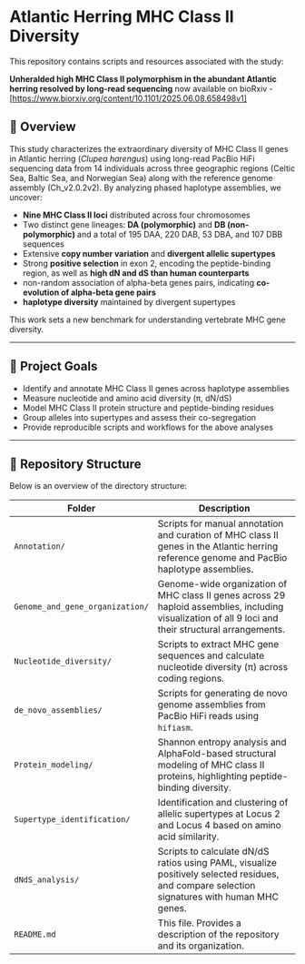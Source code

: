 # Atlantic Herring MHC Class II Diversity

This repository contains scripts and resources associated with the study:

**Unheralded high MHC Class II polymorphism in the abundant Atlantic herring resolved by long-read sequencing**  now available on bioRxiv - [https://www.biorxiv.org/content/10.1101/2025.06.08.658498v1]

## 📜 Overview

This study characterizes the extraordinary diversity of MHC Class II genes in Atlantic herring (*Clupea harengus*) using long-read PacBio HiFi sequencing data from 14 individuals across three geographic regions (Celtic Sea, Baltic Sea, and Norwegian Sea) along with the reference genome assembly (Ch_v2.0.2v2). By analyzing phased haplotype assemblies, we uncover:

- **Nine MHC Class II loci** distributed across four chromosomes
- Two distinct gene lineages: **DA (polymorphic)** and **DB (non-polymorphic)** and a total of 195 DAA, 220 DAB, 53 DBA, and 107 DBB sequences
- Extensive **copy number variation** and **divergent allelic supertypes**
- Strong **positive selection** in exon 2, encoding the peptide-binding region, as well as **high dN and dS than human counterparts**
- non-random association of alpha-beta genes pairs, indicating **co-evolution of alpha-beta gene pairs**
- **haplotype diversity** maintained by divergent supertypes

This work sets a new benchmark for understanding vertebrate MHC gene diversity.

---

## 🔬 Project Goals

- Identify and annotate MHC Class II genes across haplotype assemblies
- Measure nucleotide and amino acid diversity (π, dN/dS)
- Model MHC Class II protein structure and peptide-binding residues
- Group alleles into supertypes and assess their co-segregation
- Provide reproducible scripts and workflows for the above analyses

---

## 📂 Repository Structure
Below is an overview of the directory structure:

| Folder                          | Description                                                                                                                                           |
| ------------------------------- | ----------------------------------------------------------------------------------------------------------------------------------------------------- |
| `Annotation/`                   | Scripts for manual annotation and curation of MHC class II genes in the Atlantic herring reference genome and PacBio haplotype assemblies.            |
| `Genome_and_gene_organization/` | Genome-wide organization of MHC class II genes across 29 haploid assemblies, including visualization of all 9 loci and their structural arrangements. |
| `Nucleotide_diversity/`         | Scripts to extract MHC gene sequences and calculate nucleotide diversity (π) across coding regions.                                                   |
| `de_novo_assemblies/`           | Scripts for generating de novo genome assemblies from PacBio HiFi reads using `hifiasm`.                                                              |
| `Protein_modeling/`             | Shannon entropy analysis and AlphaFold-based structural modeling of MHC class II proteins, highlighting peptide-binding diversity.                    |
| `Supertype_identification/`     | Identification and clustering of allelic supertypes at Locus 2 and Locus 4 based on amino acid similarity.                                            |
| `dNdS_analysis/`                | Scripts to calculate dN/dS ratios using PAML, visualize positively selected residues, and compare selection signatures with human MHC genes.          |
| `README.md`                     | This file. Provides a description of the repository and its organization.                                                                             |
